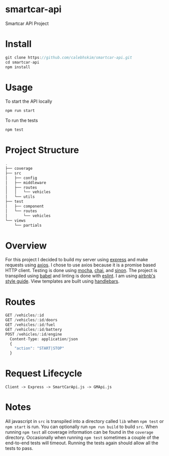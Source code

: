 # smartcar-api
Smartcar API Project

# Install
```js
git clone https://github.com/calebhskim/smartcar-api.git
cd smartcar-api
npm install
```

# Usage
To start the API locally
```js
npm run start
```

To run the tests
```js
npm test
```

# Project Structure
```js
.
├── coverage
├── src
│   ├── config
│   ├── middleware
│   ├── routes
│   │   └── vehicles
│   └── utils
├── test
│   ├── component
│   └── routes
│       └── vehicles
└── views
    └── partials

```

# Overview
For this project I decided to build my server using [express](http://expressjs.com/) and make requests using [axios](https://github.com/mzabriskie/axios).
I chose to use axios because it is a promise based HTTP client. Testing is done using [mocha](https://mochajs.org/), [chai](http://chaijs.com/), and [sinon](http://sinonjs.org/). The project is transpiled using [babel](https://babeljs.io/) and linting is done with [eslint](http://eslint.org/). I am using [airbnb's style guide](https://github.com/airbnb/javascript). View templates are built using [handlebars](http://handlebarsjs.com/).
# Routes
```js
GET /vehicles/:id
GET /vehicles/:id/doors
GET /vehicles/:id/fuel
GET /vehicles/:id/battery
POST /vehicles/:id/engine
  Content-Type: application/json
  {
    "action": "START|STOP"
  }
```
# Request Lifecycle
```
Client -> Express -> SmartCarApi.js -> GMApi.js
```
# Notes
All javascript in `src` is transpiled into a directory called `lib` when `npm test` or `npm start` is run. You can optionally run
`npm run build` to build `src`. When running `npm test` all coverage information can be found in the `coverage` directory. Occasionally
when running `npm test` sometimes a couple of the end-to-end tests will timeout. Running the tests again should allow all the tests to pass. 
